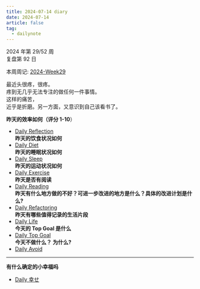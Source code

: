 ```yaml
---
title: 2024-07-14 diary
date: 2024-07-14
article: false
tag:
  - dailynote
---
```

  
2024 年第 29/52 周  
复盘第 92 日

本周周记: [2024-Week29](2024-Week29)

最近头很疼，很疼。  
疼到无几乎无法专注的做任何一件事情。  
这样的痛苦，  
近乎是折磨。另一方面，又意识到自己该看书了。

**昨天的效率如何（评分 1-10**）
- [Daily Reflection](../../10IMYMEMINE/Day/Daily%20Reflection)  
**昨天的饮食状况如何**
- [Daily Diet](../../10IMYMEMINE/Day/Daily%20Diet)  
**昨天的睡眠状况如何**
- [Daily Sleep](../../10IMYMEMINE/Day/Daily%20Sleep)  
**昨天的运动状况如何**
- [Daily Exercise](Daily%20Exercise)  
**昨天是否有阅读** 
- [Daily Reading](../../10IMYMEMINE/Day/Daily%20Reading)  
**昨天有什么地方做的不好？可进一步改进的地方是什么？具体的改进计划是什么?**
- [Daily Refactoring](../../10IMYMEMINE/Day/Daily%20Refactoring)  
**昨天有哪些值得记录的生活片段**  
- [Daily Life](../../10IMYMEMINE/Day/Daily%20Life)  
**今天的 Top Goal 是什么**  
- [Daily Top Goal](../../10IMYMEMINE/Day/Daily%20Top%20Goal)  
**今天不做什么？ 为什么?**  
- [Daily Avoid](../../10IMYMEMINE/Day/Daily%20Avoid) 

---
**有什么确定的小幸福吗**
- [Daily 幸せ](../../10IMYMEMINE/Day/Daily%20幸せ) 

